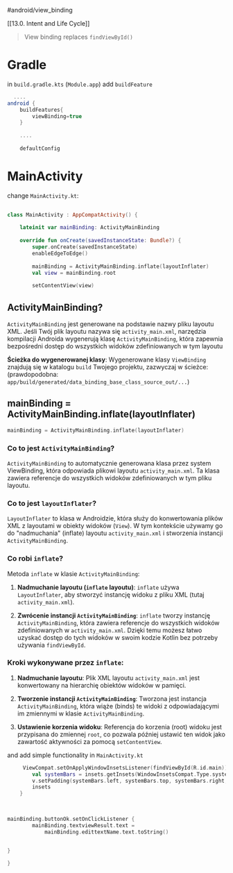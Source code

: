 #android/view_binding 

[[13.0. Intent and Life Cycle]]

> 
> View binding replaces `findViewById()`
> 


# Gradle
in `build.gradle.kts` (`Module.app`) add `buildFeature`
```gradle
  ....
android {  
    buildFeatures{  
        viewBinding=true  
    }  
    
    ....
    
    defaultConfig
```

# MainActivity
change `MainActivity.kt`:
```kotlin
    
class MainActivity : AppCompatActivity() {  
  
    lateinit var mainBinding: ActivityMainBinding  
  
    override fun onCreate(savedInstanceState: Bundle?) {  
        super.onCreate(savedInstanceState)  
        enableEdgeToEdge()  
  
        mainBinding = ActivityMainBinding.inflate(layoutInflater)  
        val view = mainBinding.root  
  
        setContentView(view)
```

## ActivityMainBinding?
`ActivityMainBinding` jest generowane na podstawie nazwy pliku layoutu XML. Jeśli Twój plik layoutu nazywa się `activity_main.xml`, narzędzia kompilacji Androida wygenerują klasę `ActivityMainBinding`, która zapewnia bezpośredni dostęp do wszystkich widoków zdefiniowanych w tym layoutu

**Ścieżka do wygenerowanej klasy**: Wygenerowane klasy `ViewBinding` znajdują się w katalogu `build` Twojego projektu, zazwyczaj w ścieżce:
(prawdopodobna: `app/build/generated/data_binding_base_class_source_out/...`)

## mainBinding = ActivityMainBinding.inflate(layoutInflater)

```kotlin
mainBinding = ActivityMainBinding.inflate(layoutInflater)
```

### Co to jest `ActivityMainBinding`?

`ActivityMainBinding` to automatycznie generowana klasa przez system ViewBinding, która odpowiada plikowi layoutu `activity_main.xml`. Ta klasa zawiera referencje do wszystkich widoków zdefiniowanych w tym pliku layoutu.

### Co to jest `layoutInflater`?

`LayoutInflater` to klasa w Androidzie, która służy do konwertowania plików XML z layoutami w obiekty widoków (`View`). W tym kontekście używamy go do "nadmuchania" (inflate) layoutu `activity_main.xml` i stworzenia instancji `ActivityMainBinding`.

### Co robi `inflate`?

Metoda `inflate` w klasie `ActivityMainBinding`:

1. **Nadmuchanie layoutu (`inflate` layoutu)**: `inflate` używa `LayoutInflater`, aby stworzyć instancję widoku z pliku XML (tutaj `activity_main.xml`).
    
2. **Zwrócenie instancji `ActivityMainBinding`**: `inflate` tworzy instancję `ActivityMainBinding`, która zawiera referencje do wszystkich widoków zdefiniowanych w `activity_main.xml`. Dzięki temu możesz łatwo uzyskać dostęp do tych widoków w swoim kodzie Kotlin bez potrzeby używania `findViewById`.
    

### Kroki wykonywane przez `inflate`:

1. **Nadmuchanie layoutu**: Plik XML layoutu `activity_main.xml` jest konwertowany na hierarchię obiektów widoków w pamięci.
    
2. **Tworzenie instancji `ActivityMainBinding`**: Tworzona jest instancja `ActivityMainBinding`, która wiąże (binds) te widoki z odpowiadającymi im zmiennymi w klasie `ActivityMainBinding`.
    
3. **Ustawienie korzenia widoku**: Referencja do korzenia (root) widoku jest przypisana do zmiennej `root`, co pozwala później ustawić ten widok jako zawartość aktywności za pomocą `setContentView`.


and add simple functionality in `MainActivity.kt`
```kotlin
     ViewCompat.setOnApplyWindowInsetsListener(findViewById(R.id.main)) { v, insets ->  
        val systemBars = insets.getInsets(WindowInsetsCompat.Type.systemBars())  
        v.setPadding(systemBars.left, systemBars.top, systemBars.right, systemBars.bottom)  
        insets  
    }  
  

	 
mainBinding.buttonOk.setOnClickListener {  
	    mainBinding.textviewResult.text = 
		    mainBinding.edittextName.text.toString()  


}  
  
}
```






